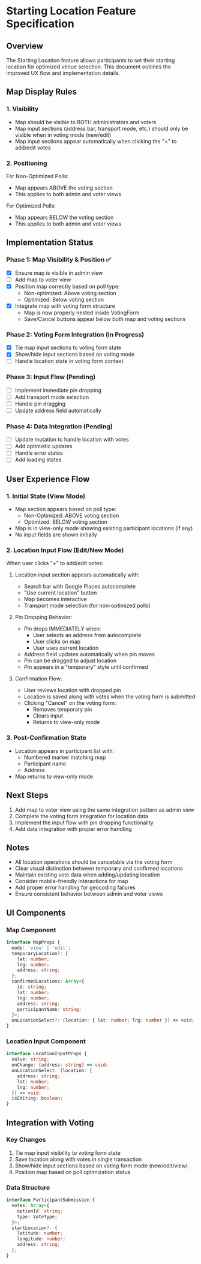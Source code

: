 # Starting Location Feature Specification

## Overview
The Starting Location feature allows participants to set their starting location for optimized venue selection. This document outlines the improved UX flow and implementation details.

## Map Display Rules

### 1. Visibility
- Map should be visible to BOTH administrators and voters
- Map input sections (address bar, transport mode, etc.) should only be visible when in voting mode (new/edit)
- Map input sections appear automatically when clicking the "+" to add/edit votes

### 2. Positioning
For Non-Optimized Polls:
- Map appears ABOVE the voting section
- This applies to both admin and voter views

For Optimized Polls:
- Map appears BELOW the voting section
- This applies to both admin and voter views

## Implementation Status

### Phase 1: Map Visibility & Position ✅
- [x] Ensure map is visible in admin view
- [ ] Add map to voter view
- [x] Position map correctly based on poll type:
  - Non-optimized: Above voting section
  - Optimized: Below voting section
- [x] Integrate map with voting form structure
  - Map is now properly nested inside VotingForm
  - Save/Cancel buttons appear below both map and voting sections

### Phase 2: Voting Form Integration (In Progress)
- [x] Tie map input sections to voting form state
- [x] Show/hide input sections based on voting mode
- [ ] Handle location state in voting form context

### Phase 3: Input Flow (Pending)
- [ ] Implement immediate pin dropping
- [ ] Add transport mode selection
- [ ] Handle pin dragging
- [ ] Update address field automatically

### Phase 4: Data Integration (Pending)
- [ ] Update mutation to handle location with votes
- [ ] Add optimistic updates
- [ ] Handle error states
- [ ] Add loading states

## User Experience Flow

### 1. Initial State (View Mode)
- Map section appears based on poll type:
  - Non-Optimized: ABOVE voting section
  - Optimized: BELOW voting section
- Map is in view-only mode showing existing participant locations (if any)
- No input fields are shown initially

### 2. Location Input Flow (Edit/New Mode)
When user clicks "+" to add/edit votes:
1. Location input section appears automatically with:
   - Search bar with Google Places autocomplete
   - "Use current location" button
   - Map becomes interactive
   - Transport mode selection (for non-optimized polls)

2. Pin Dropping Behavior:
   - Pin drops IMMEDIATELY when:
     - User selects an address from autocomplete
     - User clicks on map
     - User uses current location
   - Address field updates automatically when pin moves
   - Pin can be dragged to adjust location
   - Pin appears in a "temporary" style until confirmed

3. Confirmation Flow:
   - User reviews location with dropped pin
   - Location is saved along with votes when the voting form is submitted
   - Clicking "Cancel" on the voting form:
     - Removes temporary pin
     - Clears input
     - Returns to view-only mode

### 3. Post-Confirmation State
- Location appears in participant list with:
  - Numbered marker matching map
  - Participant name
  - Address
- Map returns to view-only mode

## Next Steps
1. Add map to voter view using the same integration pattern as admin view
2. Complete the voting form integration for location data
3. Implement the input flow with pin dropping functionality
4. Add data integration with proper error handling

## Notes
- All location operations should be cancelable via the voting form
- Clear visual distinction between temporary and confirmed locations
- Maintain existing vote data when adding/updating location
- Consider mobile-friendly interactions for map
- Add proper error handling for geocoding failures
- Ensure consistent behavior between admin and voter views

## UI Components

### Map Component
```typescript
interface MapProps {
  mode: 'view' | 'edit';
  temporaryLocation?: {
    lat: number;
    lng: number;
    address: string;
  };
  confirmedLocations: Array<{
    id: string;
    lat: number;
    lng: number;
    address: string;
    participantName: string;
  }>;
  onLocationSelect?: (location: { lat: number; lng: number }) => void;
}
```

### Location Input Component
```typescript
interface LocationInputProps {
  value: string;
  onChange: (address: string) => void;
  onLocationSelect: (location: { 
    address: string;
    lat: number;
    lng: number;
  }) => void;
  isEditing: boolean;
}
```

## Integration with Voting

### Key Changes
1. Tie map input visibility to voting form state
2. Save location along with votes in single transaction
3. Show/hide input sections based on voting form mode (new/edit/view)
4. Position map based on poll optimization status

### Data Structure
```typescript
interface ParticipantSubmission {
  votes: Array<{
    optionId: string;
    type: VoteType;
  }>;
  startLocation?: {
    latitude: number;
    longitude: number;
    address: string;
  };
}
``` 